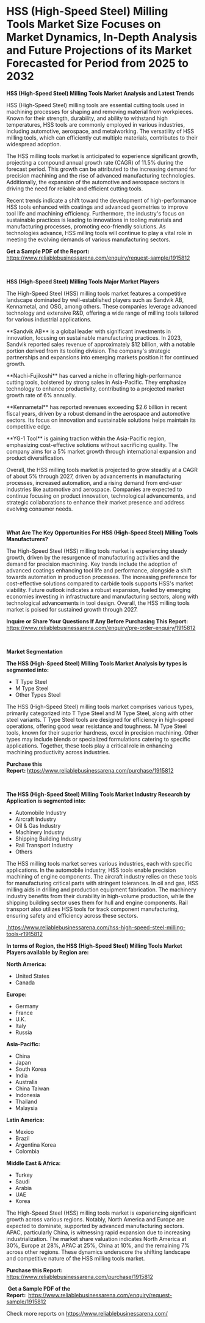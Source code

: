 <p><h1>HSS (High-Speed Steel) Milling Tools Market Size Focuses on Market Dynamics, In-Depth Analysis and Future Projections of its Market Forecasted for Period from 2025 to 2032</h1></p><p><strong>HSS (High-Speed Steel) Milling Tools Market Analysis and Latest Trends</strong></p>
<p><p>HSS (High-Speed Steel) milling tools are essential cutting tools used in machining processes for shaping and removing material from workpieces. Known for their strength, durability, and ability to withstand high temperatures, HSS tools are commonly employed in various industries, including automotive, aerospace, and metalworking. The versatility of HSS milling tools, which can efficiently cut multiple materials, contributes to their widespread adoption.</p><p>The HSS milling tools market is anticipated to experience significant growth, projecting a compound annual growth rate (CAGR) of 11.5% during the forecast period. This growth can be attributed to the increasing demand for precision machining and the rise of advanced manufacturing technologies. Additionally, the expansion of the automotive and aerospace sectors is driving the need for reliable and efficient cutting tools. </p><p>Recent trends indicate a shift toward the development of high-performance HSS tools enhanced with coatings and advanced geometries to improve tool life and machining efficiency. Furthermore, the industry's focus on sustainable practices is leading to innovations in tooling materials and manufacturing processes, promoting eco-friendly solutions. As technologies advance, HSS milling tools will continue to play a vital role in meeting the evolving demands of various manufacturing sectors.</p></p>
<p><strong>Get a Sample PDF of the Report:&nbsp;</strong> <a href="https://www.reliablebusinessarena.com/enquiry/request-sample/1915812?utm_campaign=3534&utm_medium=2&utm_source=Github&utm_content=ia&utm_term=06042025&utm_id=hss-high-speed-steel-milling-tools">https://www.reliablebusinessarena.com/enquiry/request-sample/1915812</a></p>
<p>&nbsp;</p>
<p><strong>HSS (High-Speed Steel) Milling Tools Major Market Players</strong></p>
<p><p>The High-Speed Steel (HSS) milling tools market features a competitive landscape dominated by well-established players such as Sandvik AB, Kennametal, and OSG, among others. These companies leverage advanced technology and extensive R&D, offering a wide range of milling tools tailored for various industrial applications.</p><p>**Sandvik AB** is a global leader with significant investments in innovation, focusing on sustainable manufacturing practices. In 2023, Sandvik reported sales revenue of approximately $12 billion, with a notable portion derived from its tooling division. The company's strategic partnerships and expansions into emerging markets position it for continued growth.</p><p>**Nachi-Fujikoshi** has carved a niche in offering high-performance cutting tools, bolstered by strong sales in Asia-Pacific. They emphasize technology to enhance productivity, contributing to a projected market growth rate of 6% annually. </p><p>**Kennametal** has reported revenues exceeding $2.6 billion in recent fiscal years, driven by a robust demand in the aerospace and automotive sectors. Its focus on innovation and sustainable solutions helps maintain its competitive edge.</p><p>**YG-1 Tool** is gaining traction within the Asia-Pacific region, emphasizing cost-effective solutions without sacrificing quality. The company aims for a 5% market growth through international expansion and product diversification.</p><p>Overall, the HSS milling tools market is projected to grow steadily at a CAGR of about 5% through 2027, driven by advancements in manufacturing processes, increased automation, and a rising demand from end-user industries like automotive and aerospace. Companies are expected to continue focusing on product innovation, technological advancements, and strategic collaborations to enhance their market presence and address evolving consumer needs.</p></p>
<p>&nbsp;</p>
<p><strong>What Are The Key Opportunities For HSS (High-Speed Steel) Milling Tools Manufacturers?</strong></p>
<p><p>The High-Speed Steel (HSS) milling tools market is experiencing steady growth, driven by the resurgence of manufacturing activities and the demand for precision machining. Key trends include the adoption of advanced coatings enhancing tool life and performance, alongside a shift towards automation in production processes. The increasing preference for cost-effective solutions compared to carbide tools supports HSS's market viability. Future outlook indicates a robust expansion, fueled by emerging economies investing in infrastructure and manufacturing sectors, along with technological advancements in tool design. Overall, the HSS milling tools market is poised for sustained growth through 2027.</p></p>
<p><strong>Inquire or Share Your Questions If Any Before Purchasing This Report:</strong> <a href="https://www.reliablebusinessarena.com/enquiry/pre-order-enquiry/1915812?utm_campaign=3534&utm_medium=2&utm_source=Github&utm_content=ia&utm_term=06042025&utm_id=hss-high-speed-steel-milling-tools">https://www.reliablebusinessarena.com/enquiry/pre-order-enquiry/1915812</a></p>
<p>&nbsp;</p>
<p><strong>Market Segmentation</strong></p>
<p><strong>The HSS (High-Speed Steel) Milling Tools Market Analysis by types is segmented into:</strong></p>
<p><ul><li>T Type Steel</li><li>M Type Steel</li><li>Other Types Steel</li></ul></p>
<p><p>The HSS (High-Speed Steel) milling tools market comprises various types, primarily categorized into T Type Steel and M Type Steel, along with other steel variants. T Type Steel tools are designed for efficiency in high-speed operations, offering good wear resistance and toughness. M Type Steel tools, known for their superior hardness, excel in precision machining. Other types may include blends or specialized formulations catering to specific applications. Together, these tools play a critical role in enhancing machining productivity across industries.</p></p>
<p><strong>Purchase this Report:&nbsp;</strong><a href="https://www.reliablebusinessarena.com/purchase/1915812?utm_campaign=3534&utm_medium=2&utm_source=Github&utm_content=ia&utm_term=06042025&utm_id=hss-high-speed-steel-milling-tools">https://www.reliablebusinessarena.com/purchase/1915812</a></p>
<p>&nbsp;</p>
<p><strong>The HSS (High-Speed Steel) Milling Tools Market Industry Research by Application is segmented into:</strong></p>
<p><ul><li>Automobile Industry</li><li>Aircraft Industry</li><li>Oil & Gas Industry</li><li>Machinery Industry</li><li>Shipping Building Industry</li><li>Rail Transport Industry</li><li>Others</li></ul></p>
<p><p>The HSS milling tools market serves various industries, each with specific applications. In the automobile industry, HSS tools enable precision machining of engine components. The aircraft industry relies on these tools for manufacturing critical parts with stringent tolerances. In oil and gas, HSS milling aids in drilling and production equipment fabrication. The machinery industry benefits from their durability in high-volume production, while the shipping building sector uses them for hull and engine components. Rail transport also utilizes HSS tools for track component manufacturing, ensuring safety and efficiency across these sectors.</p></p>
<p><a href="https://www.reliablebusinessarena.com/hss-high-speed-steel-milling-tools-r1915812?utm_campaign=3534&utm_medium=2&utm_source=Github&utm_content=ia&utm_term=06042025&utm_id=hss-high-speed-steel-milling-tools">&nbsp;https://www.reliablebusinessarena.com/hss-high-speed-steel-milling-tools-r1915812</a></p>
<p><strong>In terms of Region, the HSS (High-Speed Steel) Milling Tools Market Players available by Region are:</strong></p>
<p>
    <p> <strong> North America: </strong>
        <ul>
            <li>United States</li>
            <li>Canada</li>
        </ul>
        </p> 
    <p> <strong> Europe: </strong>
        <ul>
            <li>Germany</li>
            <li>France</li>
            <li>U.K.</li>
            <li>Italy</li>
            <li>Russia</li>
        </ul>
        </p> 
    <p> <strong> Asia-Pacific: </strong>
        <ul>
            <li>China</li>
            <li>Japan</li>
            <li>South Korea</li>
            <li>India</li>
            <li>Australia</li>
            <li>China Taiwan</li>
            <li>Indonesia</li>
            <li>Thailand</li>
            <li>Malaysia</li>
        </ul>
        </p> 
    <p> <strong> Latin America: </strong>
        <ul>
            <li>Mexico</li>
            <li>Brazil</li>
            <li>Argentina Korea</li>
            <li>Colombia</li>
        </ul>
        </p> 
    <p> <strong> Middle East & Africa: </strong>
        <ul>
            <li>Turkey</li>
            <li>Saudi</li>
            <li>Arabia</li>
            <li>UAE</li>
            <li>Korea</li>
        </ul>
    </p>
    </p>
<p><p>The High-Speed Steel (HSS) milling tools market is experiencing significant growth across various regions. Notably, North America and Europe are expected to dominate, supported by advanced manufacturing sectors. APAC, particularly China, is witnessing rapid expansion due to increasing industrialization. The market share valuation indicates North America at 30%, Europe at 28%, APAC at 25%, China at 10%, and the remaining 7% across other regions. These dynamics underscore the shifting landscape and competitive nature of the HSS milling tools market.</p></p>
<p><strong>Purchase this Report: </strong><a href="https://www.reliablebusinessarena.com/purchase/1915812?utm_campaign=3534&utm_medium=2&utm_source=Github&utm_content=ia&utm_term=06042025&utm_id=hss-high-speed-steel-milling-tools">https://www.reliablebusinessarena.com/purchase/1915812</a></p>
<p>&nbsp;<strong>Get a Sample PDF of the Report:&nbsp;&nbsp;</strong><a href="https://www.reliablebusinessarena.com/enquiry/request-sample/1915812?utm_campaign=3534&utm_medium=2&utm_source=Github&utm_content=ia&utm_term=06042025&utm_id=hss-high-speed-steel-milling-tools">https://www.reliablebusinessarena.com/enquiry/request-sample/1915812</a></p>
<p><strong></strong></p>
<p>Check more reports on <a href="https://www.reliablebusinessarena.com/?utm_campaign=3534&utm_medium=2&utm_source=Github&utm_content=ia&utm_term=06042025&utm_id=hss-high-speed-steel-milling-tools">https://www.reliablebusinessarena.com/</a></p>